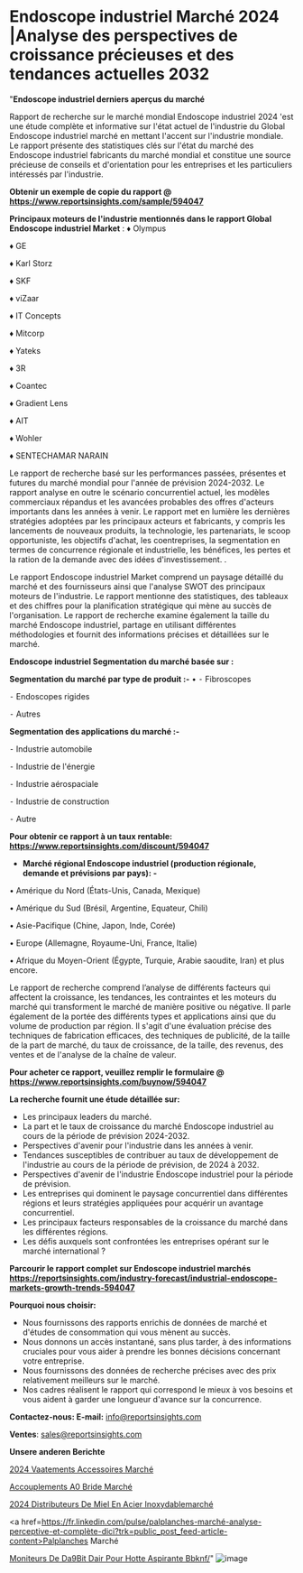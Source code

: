 # Endoscope industriel Marché 2024 |Analyse des perspectives de croissance précieuses et des tendances actuelles 2032

"<strong>Endoscope industriel derniers aperçus du marché</strong>

Rapport de recherche sur le marché mondial Endoscope industriel 2024 'est une étude complète et informative sur l'état actuel de l'industrie du Global Endoscope industriel marché en mettant l'accent sur l'industrie mondiale. Le rapport présente des statistiques clés sur l'état du marché des Endoscope industriel fabricants du marché mondial et constitue une source précieuse de conseils et d'orientation pour les entreprises et les particuliers intéressés par l'industrie.

<strong>Obtenir un exemple de copie du rapport @ <a href=https://www.reportsinsights.com/sample/594047>https://www.reportsinsights.com/sample/594047</a></strong>

<strong>Principaux moteurs de l'industrie mentionnés dans le rapport Global Endoscope industriel Market</strong> :
♦ Olympus

♦ GE

♦ Karl Storz

♦ SKF

♦ viZaar

♦ IT Concepts

♦ Mitcorp

♦ Yateks

♦ 3R

♦ Coantec

♦ Gradient Lens

♦ AIT

♦ Wohler

♦ SENTECHAMAR NARAIN

Le rapport de recherche basé sur les performances passées, présentes et futures du marché mondial pour l'année de prévision 2024-2032. Le rapport analyse en outre le scénario concurrentiel actuel, les modèles commerciaux répandus et les avancées probables des offres d'acteurs importants dans les années à venir. Le rapport met en lumière les dernières stratégies adoptées par les principaux acteurs et fabricants, y compris les lancements de nouveaux produits, la technologie, les partenariats, le scoop opportuniste, les objectifs d'achat, les coentreprises, la segmentation en termes de concurrence régionale et industrielle, les bénéfices, les pertes et la ration de la demande avec des idées d'investissement. .

Le rapport Endoscope industriel Market comprend un paysage détaillé du marché et des fournisseurs ainsi que l'analyse SWOT des principaux moteurs de l'industrie. Le rapport mentionne des statistiques, des tableaux et des chiffres pour la planification stratégique qui mène au succès de l'organisation. Le rapport de recherche examine également la taille du marché Endoscope industriel, partage en utilisant différentes méthodologies et fournit des informations précises et détaillées sur le marché.

<strong>Endoscope industriel Segmentation du marché basée sur :</strong>

<strong>Segmentation du marché par type de produit :-</strong>
•
⁃ Fibroscopes

⁃ Endoscopes rigides

⁃ Autres

<strong>Segmentation des applications du marché :-</strong>

⁃ Industrie automobile

⁃ Industrie de l'énergie

⁃ Industrie aérospaciale

⁃ Industrie de construction

⁃ Autre

<strong>Pour obtenir ce rapport à un taux rentable: <a href=https://www.reportsinsights.com/discount/594047>https://www.reportsinsights.com/discount/594047</a></strong>
<ul>
  <li><strong>Marché régional Endoscope industriel (production régionale, demande et prévisions par pays): -</strong></li>
</ul>
• Amérique du Nord (États-Unis, Canada, Mexique)

• Amérique du Sud (Brésil, Argentine, Equateur, Chili)

• Asie-Pacifique (Chine, Japon, Inde, Corée)

• Europe (Allemagne, Royaume-Uni, France, Italie)

• Afrique du Moyen-Orient (Égypte, Turquie, Arabie saoudite, Iran) et plus encore.

Le rapport de recherche comprend l’analyse de différents facteurs qui affectent la croissance, les tendances, les contraintes et les moteurs du marché qui transforment le marché de manière positive ou négative. Il parle également de la portée des différents types et applications ainsi que du volume de production par région. Il s'agit d'une évaluation précise des techniques de fabrication efficaces, des techniques de publicité, de la taille de la part de marché, du taux de croissance, de la taille, des revenus, des ventes et de l'analyse de la chaîne de valeur.

<strong>Pour acheter ce rapport, veuillez remplir le formulaire @   <a href=https://www.reportsinsights.com/buynow/594047>https://www.reportsinsights.com/buynow/594047</a></strong>

<strong>La recherche fournit une étude détaillée sur:</strong>
<ul>
  <li>Les principaux leaders du marché.</li>
  <li>La part et le taux de croissance du marché Endoscope industriel au cours de la période de prévision 2024-2032.</li>
  <li>Perspectives d'avenir pour l'industrie dans les années à venir.</li>
  <li>Tendances susceptibles de contribuer au taux de développement de l'industrie au cours de la période de prévision, de 2024 à 2032.</li>
  <li>Perspectives d'avenir de l'industrie Endoscope industriel pour la période de prévision.</li>
  <li>Les entreprises qui dominent le paysage concurrentiel dans différentes régions et leurs stratégies appliquées pour acquérir un avantage concurrentiel.</li>
  <li>Les principaux facteurs responsables de la croissance du marché dans les différentes régions.</li>
  <li>Les défis auxquels sont confrontées les entreprises opérant sur le marché international ?</li>
</ul>

<strong>Parcourir le rapport complet sur Endoscope industriel marchés <a href=https://reportsinsights.com/industry-forecast/industrial-endoscope-markets-growth-trends-594047>https://reportsinsights.com/industry-forecast/industrial-endoscope-markets-growth-trends-594047</a></strong>

<strong>Pourquoi nous choisir:</strong>
<ul>
  <li>Nous fournissons des rapports enrichis de données de marché et d'études de consommation qui vous mènent au succès.</li>
  <li>Nous donnons un accès instantané, sans plus tarder, à des informations cruciales pour vous aider à prendre les bonnes décisions concernant votre entreprise.</li>
  <li>Nous fournissons des données de recherche précises avec des prix relativement meilleurs sur le marché.</li>
  <li>Nos cadres réalisent le rapport qui correspond le mieux à vos besoins et vous aident à garder une longueur d'avance sur la concurrence.</li>
</ul>
<strong>Contactez-nous:
</strong><strong>E-mail:</strong> <a href=mailto:info@reportsinsights.com>info@reportsinsights.com</a>

<strong>Ventes</strong>: <a href=mailto:sales@reportsinsights.com>sales@reportsinsights.com</a>

<strong>Unsere anderen Berichte</strong>

<a href=https://www.linkedin.com/pulse/2024-v%C3%AAtements-accessoires-march%C3%A9-analyse-8irpc/>2024 Vaatements Accessoires Marché</a>

<a href=https://www.linkedin.com/pulse/accouplements-%C3%A0-bride-march%C3%A9-2024-2032-rapport-tmf1c/>Accouplements A0 Bride Marché</a>

<a href=https://www.linkedin.com/pulse/2024-distributeurs-de-miel-en-acier-inoxydablemarché-xywzc/>2024 Distributeurs De Miel En Acier Inoxydablemarché</a>

<a href=https://fr.linkedin.com/pulse/palplanches-marché-analyse-perceptive-et-complète-dici?trk=public_post_feed-article-content>Palplanches Marché</a>

<a href=https://www.linkedin.com/pulse/moniteurs-de-d%C3%A9bit-dair-pour-hotte-aspirante-bbknf/>Moniteurs De Da9Bit Dair Pour Hotte Aspirante Bbknf/</a>"
![image](https://github.com/daminid12/RItrends/assets/158430485/cc4b7479-d9dd-416b-a09d-d3796f628cb6)
